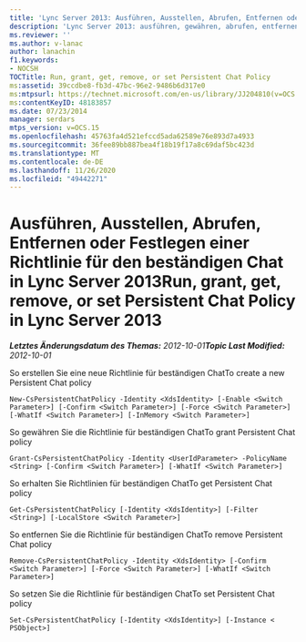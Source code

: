 ```yaml
---
title: 'Lync Server 2013: Ausführen, Ausstellen, Abrufen, Entfernen oder Festlegen einer Richtlinie für den beständigen Chat'
description: 'Lync Server 2013: ausführen, gewähren, abrufen, entfernen oder Festlegen von Richtlinien für beständige Chats.'
ms.reviewer: ''
ms.author: v-lanac
author: lanachin
f1.keywords:
- NOCSH
TOCTitle: Run, grant, get, remove, or set Persistent Chat Policy
ms:assetid: 39ccdbe8-fb3d-47bc-96e2-9486b6d317e0
ms:mtpsurl: https://technet.microsoft.com/en-us/library/JJ204810(v=OCS.15)
ms:contentKeyID: 48183857
ms.date: 07/23/2014
manager: serdars
mtps_version: v=OCS.15
ms.openlocfilehash: 45763fa4d521efccd5ada62589e76e893d7a4933
ms.sourcegitcommit: 36fee89bb887bea4f18b19f17a8c69daf5bc423d
ms.translationtype: MT
ms.contentlocale: de-DE
ms.lasthandoff: 11/26/2020
ms.locfileid: "49442271"
---
```

# <a name="run-grant-get-remove-or-set-persistent-chat-policy-in-lync-server-2013"></a><span data-ttu-id="ff5cb-103">Ausführen, Ausstellen, Abrufen, Entfernen oder Festlegen einer Richtlinie für den beständigen Chat in Lync Server 2013</span><span class="sxs-lookup"><span data-stu-id="ff5cb-103">Run, grant, get, remove, or set Persistent Chat Policy in Lync Server 2013</span></span>

<div data-xmlns="http://www.w3.org/1999/xhtml">

<div class="topic" data-xmlns="http://www.w3.org/1999/xhtml" data-msxsl="urn:schemas-microsoft-com:xslt" data-cs="https://msdn.microsoft.com/">

<div data-asp="https://msdn2.microsoft.com/asp">



</div>

<div id="mainSection">

<div id="mainBody"><span data-ttu-id="ff5cb-104">

<span> </span></span><span class="sxs-lookup"><span data-stu-id="ff5cb-104">

<span> </span></span></span>

<span data-ttu-id="ff5cb-105">_**Letztes Änderungsdatum des Themas:** 2012-10-01_</span><span class="sxs-lookup"><span data-stu-id="ff5cb-105">_**Topic Last Modified:** 2012-10-01_</span></span>

<span data-ttu-id="ff5cb-106">So erstellen Sie eine neue Richtlinie für beständigen Chat</span><span class="sxs-lookup"><span data-stu-id="ff5cb-106">To create a new Persistent Chat policy</span></span>

    New-CsPersistentChatPolicy -Identity <XdsIdentity> [-Enable <Switch Parameter>] [-Confirm <Switch Parameter>] [-Force <Switch Parameter>] [-WhatIf <Switch Parameter>] [-InMemory <Switch Parameter>]

<span data-ttu-id="ff5cb-107">So gewähren Sie die Richtlinie für beständigen Chat</span><span class="sxs-lookup"><span data-stu-id="ff5cb-107">To grant Persistent Chat policy</span></span>

    Grant-CsPersistentChatPolicy -Identity <UserIdParameter> -PolicyName <String> [-Confirm <Switch Parameter>] [-WhatIf <Switch Parameter>]

<span data-ttu-id="ff5cb-108">So erhalten Sie Richtlinien für beständigen Chat</span><span class="sxs-lookup"><span data-stu-id="ff5cb-108">To get Persistent Chat policy</span></span>

    Get-CsPersistentChatPolicy [-Identity <XdsIdentity>] [-Filter <String>] [-LocalStore <Switch Parameter>]

<span data-ttu-id="ff5cb-109">So entfernen Sie die Richtlinie für beständigen Chat</span><span class="sxs-lookup"><span data-stu-id="ff5cb-109">To remove Persistent Chat policy</span></span>

    Remove-CsPersistentChatPolicy -Identity <XdsIdentity> [-Confirm <Switch Parameter>] [-Force <Switch Parameter>] [-WhatIf <Switch Parameter>]

<span data-ttu-id="ff5cb-110">So setzen Sie die Richtlinie für beständigen Chat</span><span class="sxs-lookup"><span data-stu-id="ff5cb-110">To set Persistent Chat policy</span></span>

    Set-CsPersistentChatPolicy [-Identity <XdsIdentity>] [-Instance < PSObject>]

<span data-ttu-id="ff5cb-111"></div>

<span> </span>

</div>

</div>

</span><span class="sxs-lookup"><span data-stu-id="ff5cb-111"></div>

<span> </span>

</div>

</div>

</span></span></div>

